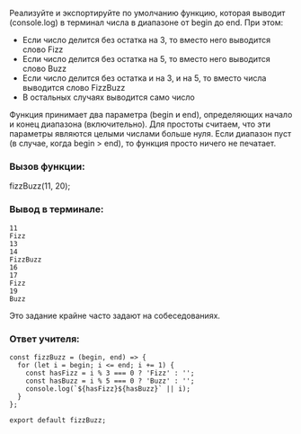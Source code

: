 Реализуйте и экспортируйте по умолчанию функцию, которая выводит (console.log) в терминал числа в диапазоне от begin до end. При этом:

- Если число делится без остатка на 3, то вместо него выводится слово Fizz
- Если число делится без остатка на 5, то вместо него выводится слово Buzz
- Если число делится без остатка и на 3, и на 5, то вместо числа выводится слово FizzBuzz
- В остальных случаях выводится само число

Функция принимает два параметра (begin и end), определяющих начало и конец диапазона (включительно). Для простоты считаем, что эти параметры являются целыми числами больше нуля. Если диапазон пуст (в случае, когда begin > end), то функция просто ничего не печатает.

### Вызов функции:

fizzBuzz(11, 20);

### Вывод в терминале:

```
11
Fizz
13
14
FizzBuzz
16
17
Fizz
19
Buzz
```

Это задание крайне часто задают на собеседованиях.

### Ответ учителя:
```
const fizzBuzz = (begin, end) => {
  for (let i = begin; i <= end; i += 1) {
    const hasFizz = i % 3 === 0 ? 'Fizz' : '';
    const hasBuzz = i % 5 === 0 ? 'Buzz' : '';
    console.log(`${hasFizz}${hasBuzz}` || i);
  }
};

export default fizzBuzz;
```